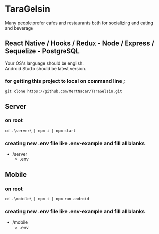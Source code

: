 # TaraGelsin
Many people prefer cafes and restaurants both for socializing and eating and beverage


## React Native / Hooks / Redux - Node / Express / Sequelize - PostgreSQL

Your OS's language should be english.<br/>
Android Studio should be latest version.

### for getting this project to local on command line ;
```
git clone https://github.com/MertNacar/TaraGelsin.git
```

## Server
### on root
```
cd .\server\ | npm i | npm start 
```

### creating new .env file like .env-example and fill all blanks
* /server
  * .env
  

## Mobile

### on root
```
cd .\mobile\ | npm i | npm run android
```

### creating new .env file like .env-example and fill all blanks

* /mobile
  * .env
